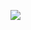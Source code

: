 [![](https://jitpack.io/v/hundun000/libgdx-hundun-libV3.svg)](https://jitpack.io/#hundun000/libgdx-hundun-libV3)
